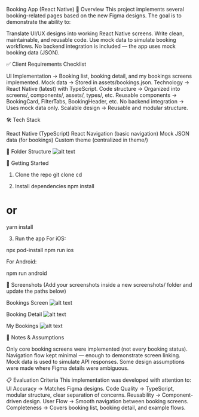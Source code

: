 Booking App (React Native)
📌 Overview
This project implements several booking-related pages based on the new Figma designs. The goal is to demonstrate the ability to:


Translate UI/UX designs into working React Native screens.
Write clean, maintainable, and reusable code.
Use mock data to simulate booking workflows.
No backend integration is included — the app uses mock booking data (JSON).


✅ Client Requirements Checklist

 UI Implementation → Booking list, booking detail, and my bookings screens implemented.
 Mock data → Stored in assets/bookings.json.
 Technology → React Native (latest) with TypeScript.
 Code structure → Organized into screens/, components/, assets/, types/, etc.
 Reusable components → BookingCard, FilterTabs, BookingHeader, etc.
 No backend integration → Uses mock data only.
 Scalable design → Reusable and modular structure.



🛠 Tech Stack

React Native (TypeScript)
React Navigation (basic navigation)
Mock JSON data (for bookings)
Custom theme (centralized in theme/)



📂 Folder Structure
![alt text](image.png)


🚀 Getting Started
1. Clone the repo
git clone <your-repo-url>
cd <project-folder>

2. Install dependencies
npm install
# or
yarn install

3. Run the app
For iOS:

npx pod-install
npm run ios

For Android:

npm run android


📱 Screenshots
(Add your screenshots inside a new screenshots/ folder and update the paths below)

Bookings Screen
![alt text](Avaialblebooking.png)

Booking Detail
![alt text](bookingDetails.png)

My Bookings
![alt text](Mybooking.png)

🔑 Notes & Assumptions

Only core booking screens were implemented (not every booking status).
Navigation flow kept minimal — enough to demonstrate screen linking.
Mock data is used to simulate API responses.
Some design assumptions were made where Figma details were ambiguous.

📋 Evaluation Criteria
This implementation was developed with attention to:
UI Accuracy → Matches Figma designs.
Code Quality → TypeScript, modular structure, clear separation of concerns.
Reusability → Component-driven design.
User Flow → Smooth navigation between booking screens.
Completeness → Covers booking list, booking detail, and example flows.